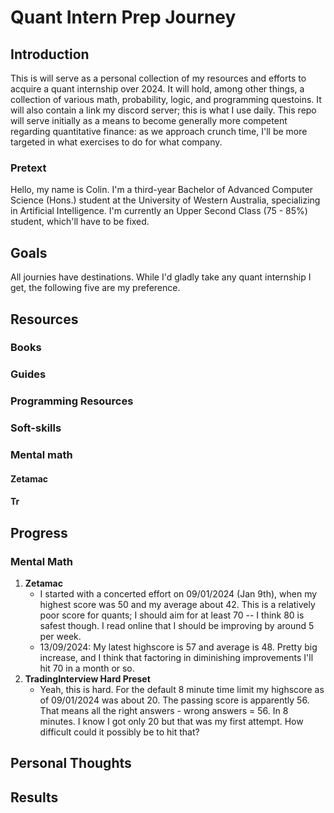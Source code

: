 # Quant Intern Prep Journey
## Introduction
This is will serve as a personal collection of my resources and efforts to acquire a quant internship over 2024. It will hold, among other things, a collection of various math, probability, logic, and programming questoins. 
It will also contain a link my discord server; this is what I use daily. This repo will serve initially as a means to become generally more competent regarding quantitative finance: as we approach crunch time, I'll be more
targeted in what exercises to do for what company.

### Pretext
Hello, my name is Colin. I'm a third-year Bachelor of Advanced Computer Science (Hons.) student at the University of Western Australia, specializing in Artificial Intelligence. I'm currently an Upper Second Class (75 - 85%) student, which'll have to be fixed. 

## Goals
All journies have destinations. While I'd gladly take any quant internship I get, the following five are my preference.


## Resources

### Books
### Guides
### Programming Resources
### Soft-skills
### Mental math
#### Zetamac
#### Tr

## Progress
### Mental Math
1. **Zetamac**
   - I started with a concerted effort on 09/01/2024 (Jan 9th), when my highest score was 50 and my average about 42. This is a relatively poor score for quants; I should aim for at least 70 -- I think 80 is safest though. I read online that I should be improving by around 5 per week.
   - 13/09/2024: My latest highscore is 57 and average is 48. Pretty big increase, and I think that factoring in diminishing improvements I'll hit 70 in a month or so.
3. **TradingInterview Hard Preset**
   - Yeah, this is hard. For the default 8 minute time limit my highscore as of 09/01/2024 was about 20. The passing score is apparently 56. That means all the right answers - wrong answers = 56. In 8 minutes. I know I got only 20 but that was my first attempt. How
     difficult could it possibly be to hit that?


## Personal Thoughts

## Results
